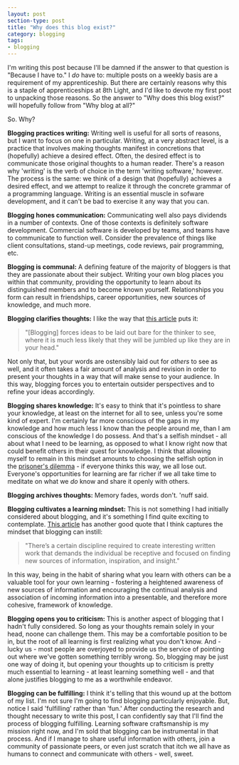 ```yaml
---
layout: post
section-type: post
title: "Why does this blog exist?"
category: blogging
tags:
- blogging
---
```

I'm writing this post because I'll be damned if the answer to that question is "Because I have to." I *do* have to: multiple posts on a weekly basis are a requirement of my apprenticeship. But there are certainly reasons why this is a staple of apprenticeships at 8th Light, and I'd like to devote my first post to unpacking those reasons. So the answer to "Why does this blog exist?" will hopefully follow from "Why blog at all?"

So. Why?

**Blogging practices writing:** Writing well is useful for all sorts of reasons, but I want to focus on one in particular. Writing, at a very abstract level, is a practice that involves making thoughts manifest in concretions that (hopefully) achieve a desired effect. Often, the desired effect is to communicate those original thoughts to a human reader. There's a reason why 'writing' is the verb of choice in the term 'writing software,' however. The process is the same: we think of a design that (hopefully) achieves a desired effect, and we attempt to realize it through the concrete grammar of a programming language. Writing is an essential muscle in sofware development, and it can't be bad to exercise it any way that you can.

**Blogging hones communication:** Communicating well also pays dividends in a number of contexts. One of those contexts is definitely software development. Commercial software is developed by teams, and teams have to communicate to function well. Consider the prevalence of things like client consultations, stand-up meetings, code reviews, pair programming, etc.

**Blogging is communal:** A defining feature of the majority of bloggers is that they are passionate about their subject. Writing your own blog places you within that community, providing the opportunity to learn about its distinguished members and to become known yourself. Relationships you form can result in friendships, career opportunities, new sources of knowledge, and much more.

**Blogging clarifies thoughts:** I like the way that [this article](http://www.sparringmind.com/benefits-of-writing/) puts it:

>"[Blogging] forces ideas to be laid out bare for the thinker to see, where it is much less likely that they will be jumbled up like they are in your head."

Not only that, but your words are ostensibly laid out for *others* to see as well, and it often takes a fair amount of analysis and revision in order to present your thoughts in a way that will make sense to your audience. In this way, blogging forces you to entertain outsider perspectives and to refine your ideas accordingly.

**Blogging shares knowledge:** It's easy to think that it's pointless to share your knowledge, at least on the internet for all to see, unless you're some kind of expert. I'm certainly far more conscious of the gaps in my knowledge and how much less I know than the people around me, than I am conscious of the knowledge I do possess. And that's a selfish mindset - all about what I need to be learning, as opposed to what I know right now that could benefit others in their quest for knowledge. I think that allowing myself to remain in this mindset amounts to choosing the selfish option in the [prisoner's dilemma](https://en.wikipedia.org/wiki/Prisoner%27s_dilemma) - if everyone thinks this way, we all lose out. Everyone's opportunities for learning are far richer if we all take time to meditate on what we *do* know and share it openly with others.

**Blogging archives thoughts:** Memory fades, words don't. 'nuff said.

**Blogging cultivates a learning mindset:** This is not something I had initially considered about blogging, and it's something I find quite exciting to contemplate. [This article](http://www.sparringmind.com/benefits-of-writing/) has another good quote that I think captures the mindset that blogging can instill:

>"There’s a certain discipline required to create interesting written work that demands the individual be receptive and focused on finding new sources of information, inspiration, and insight."

In this way, being in the habit of sharing what you learn with others can be a valuable tool for your own learning - fostering a heightened awareness of new sources of information and encouraging the continual analysis and association of incoming information into a presentable, and therefore more cohesive, framework of knowledge.

**Blogging opens you to criticism:** This is another aspect of blogging that I hadn't fully considered. So long as your thoughts remain solely in your head, noone can challenge them. This may be a comfortable position to be in, but the root of all learning is first realizing what you don't know. And - lucky us - most people are overjoyed to provide us the service of pointing out where we've gotten something terribly wrong. So, blogging may be just one way of doing it, but opening your thoughts up to criticism is pretty much essential to learning - at least learning something well - and that alone justifies blogging to me as a worthwhile endeavor.

**Blogging can be fulfilling:** I think it's telling that this wound up at the bottom of my list. I'm not sure I'm going to find blogging particularly enjoyable. But, notice I said 'fulfilling' rather than 'fun.' After conducting the research and thought necessary to write this post, I can confidently say that I'll find the process of blogging fulfilling. Learning software craftsmanship is my mission right now, and I'm sold that blogging can be instrumental in that process. And if I manage to share useful information with others, join a community of passionate peers, or even just scratch that itch we all have as humans to connect and communicate with others - well, sweet.
